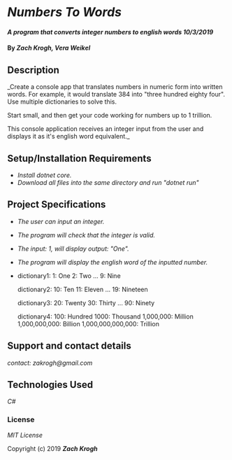 # _Numbers To Words_

#### _A program that converts integer numbers to english words 10/3/2019_

#### By _Zach Krogh, Vera Weikel_

## Description
_Create a console app that translates numbers in numeric form into written words. For example, it would translate 384 into "three hundred eighty four". Use multiple dictionaries to solve this.

Start small, and then get your code working for numbers up to 1 trillion.

This console application receives an integer input from the user and displays it as it's english word equivalent._

## Setup/Installation Requirements

* _Install dotnet core._
* _Download all files into the same directory and run "dotnet run"_

## Project Specifications

* _The user can input an integer._
* _The program will check that the integer is valid._
* _The input: 1, will display output: "One"._
* _The program will display the english word of the inputted number._
* dictionary1:
1: One
2: Two
...
9: Nine

  dictionary2:
10: Ten
11: Eleven
...
19: Nineteen

  dictionary3:
20: Twenty
30: Thirty
...
90: Ninety

  dictionary4:
100: Hundred
1000: Thousand
1,000,000: Million
1,000,000,000: Billion
1,000,000,000,000: Trillion


## Support and contact details

_contact: zakrogh@gmail.com_

## Technologies Used

_C#_

### License

*MIT License*

Copyright (c) 2019 **_Zach Krogh_**
